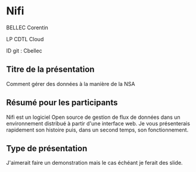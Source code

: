 # Nifi

BELLEC Corentin

LP CDTL Cloud

ID git : Cbellec

## Titre de la présentation

Comment gérer des données à la manière de la NSA

## Résumé pour les participants

Nifi est un logiciel Open source de gestion de flux de données dans un environnement distribué à partir d'une interface web. Je vous présenterais rapidement son histoire puis, dans un second temps, son fonctionnement.

## Type de présentation

J'aimerait faire un demonstration mais le cas échéant je ferait des slide.
